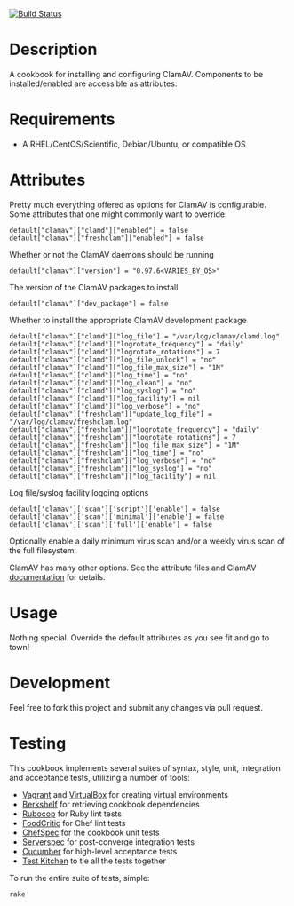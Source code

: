 [![Build Status](https://travis-ci.org/RoboticCheese/clamav.png?branch=master)](https://travis-ci.org/RoboticCheese/clamav)

Description
===========
A cookbook for installing and configuring ClamAV. Components to be installed/enabled
are accessible as attributes.

Requirements
============
* A RHEL/CentOS/Scientific, Debian/Ubuntu, or compatible OS

Attributes
==========
Pretty much everything offered as options for ClamAV is configurable. Some
attributes that one might commonly want to override:

    default["clamav"]["clamd"]["enabled"] = false
    default["clamav"]["freshclam"]["enabled"] = false

Whether or not the ClamAV daemons should be running

    default["clamav"]["version"] = "0.97.6<VARIES_BY_OS>"

The version of the ClamAV packages to install

    default["clamav"]["dev_package"] = false

Whether to install the appropriate ClamAV development package

    default["clamav"]["clamd"]["log_file"] = "/var/log/clamav/clamd.log"
    default["clamav"]["clamd"]["logrotate_frequency"] = "daily"
    default["clamav"]["clamd"]["logrotate_rotations"] = 7 
    default["clamav"]["clamd"]["log_file_unlock"] = "no"
    default["clamav"]["clamd"]["log_file_max_size"] = "1M"
    default["clamav"]["clamd"]["log_time"] = "no"
    default["clamav"]["clamd"]["log_clean"] = "no"
    default["clamav"]["clamd"]["log_syslog"] = "no"
    default["clamav"]["clamd"]["log_facility"] = nil 
    default["clamav"]["clamd"]["log_verbose"] = "no"
    default["clamav"]["freshclam"]["update_log_file"] = "/var/log/clamav/freshclam.log"
    default["clamav"]["freshclam"]["logrotate_frequency"] = "daily"
    default["clamav"]["freshclam"]["logrotate_rotations"] = 7
    default["clamav"]["freshclam"]["log_file_max_size"] = "1M"
    default["clamav"]["freshclam"]["log_time"] = "no"
    default["clamav"]["freshclam"]["log_verbose"] = "no"
    default["clamav"]["freshclam"]["log_syslog"] = "no"
    default["clamav"]["freshclam"]["log_facility"] = nil 

Log file/syslog facility logging options

    default['clamav']['scan']['script']['enable'] = false
    default['clamav']['scan']['minimal']['enable'] = false
    default['clamav']['scan']['full']['enable'] = false

Optionally enable a daily minimum virus scan and/or a weekly virus scan of the
full filesystem.

ClamAV has many other options. See the attribute files and ClamAV
[documentation](http://www.clamav.net/doc/latest/html/) for details.

Usage
=====
Nothing special. Override the default attributes as you see fit and go to town!

Development
=====
Feel free to fork this project and submit any changes via pull request.

Testing
=====
This cookbook implements several suites of syntax, style, unit, integration and
acceptance tests, utilizing a number of tools:

* [Vagrant](http://vagrantup.com/) and
[VirtualBox](https://www.virtualbox.org/) for creating virtual environments
* [Berkshelf](http://berkshelf.com/) for retrieving cookbook dependencies
* [Rubocop](https://github.com/bbatsov/rubocop) for Ruby lint tests
* [FoodCritic](http://www.foodcritic.io) for Chef lint tests
* [ChefSpec](https://github.com/sethvargo/chefspec) for the cookbook unit tests
* [Serverspec](http://serverspec.org) for post-converge integration tests
* [Cucumber](http://cukes.info/) for high-level acceptance tests
* [Test Kitchen](http://kitchen.ci) to tie all the tests together


To run the entire suite of tests, simple:

    rake
